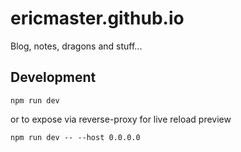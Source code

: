 # ericmaster.github.io

Blog, notes, dragons and stuff...

## Development

`npm run dev`

or to expose via reverse-proxy for live reload preview

`npm run dev -- --host 0.0.0.0`
